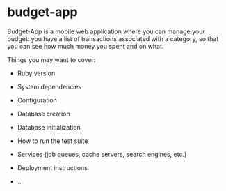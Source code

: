 # budget-app
Budget-App is a mobile web application where you can manage your budget: you have a list of transactions associated with a category, so that you can see how much money you spent and on what.


Things you may want to cover:

* Ruby version

* System dependencies

* Configuration

* Database creation

* Database initialization

* How to run the test suite

* Services (job queues, cache servers, search engines, etc.)

* Deployment instructions

* ...
